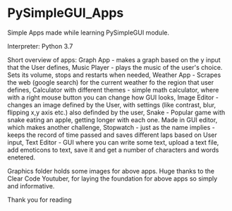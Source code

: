 # PySimpleGUI_Apps
Simple Apps made while learning PySimpleGUI module.

Interpreter: Python 3.7

Short overview of apps:
Graph App - makes a graph based on the y input that the User defines,
Music Player - plays the music of the user's choice. Sets its volume, stops and restarts when needed,
Weather App - Scrapes the web (google search) for the current weather fo the region that user defines,
Calculator with different themes - simple math calculator, where with a right mouse button you can change how GUI looks,
Image Editor - changes an image defined by the User, with settings (like contrast, blur, flipping x,y axis etc.) also definded by the user,
Snake - Popular game with snake eating an apple, getting longer with each one. Made in GUI editor, which makes another challenge,
Stopwatch - just as the name implies - keeps the record of time passed and saves different laps based on User input,
Text Editor - GUI where you can write some text, upload a text file, add emoticons to text, save it and get a number of characters and words enetered.

Graphics folder holds some images for above apps.
Huge thanks to the Clear Code Youtuber, for laying the foundation for above apps so simply and informative.

Thank you for reading
